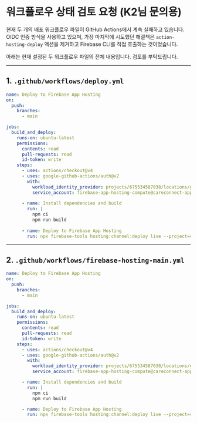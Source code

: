 
# 워크플로우 상태 검토 요청 (K2님 문의용)

현재 두 개의 배포 워크플로우 파일이 GitHub Actions에서 계속 실패하고 있습니다.
OIDC 인증 방식을 사용하고 있으며, 가장 마지막에 시도했던 해결책은 `action-hosting-deploy` 액션을 제거하고 Firebase CLI를 직접 호출하는 것이었습니다.

아래는 현재 설정된 두 워크플로우 파일의 전체 내용입니다. 검토를 부탁드립니다.

---

## 1. `.github/workflows/deploy.yml`

```yml
name: Deploy to Firebase App Hosting
on:
  push:
    branches:
      - main

jobs:
  build_and_deploy:
    runs-on: ubuntu-latest
    permissions:
      contents: read
      pull-requests: read
      id-token: write
    steps:
      - uses: actions/checkout@v4
      - uses: google-github-actions/auth@v2
        with:
          workload_identity_provider: projects/675534587038/locations/global/workloadIdentityPools/github-actions-pool/providers/github-provider
          service_account: firebase-app-hosting-compute@careconnect-app.iam.gserviceaccount.com
      
      - name: Install dependencies and build
        run: |
          npm ci
          npm run build
      
      - name: Deploy to Firebase App Hosting
        run: npx firebase-tools hosting:channel:deploy live --project=careconnect-app --json
```

---

## 2. `.github/workflows/firebase-hosting-main.yml`

```yml
name: Deploy to Firebase App Hosting
on:
  push:
    branches:
      - main

jobs:
  build_and_deploy:
    runs-on: ubuntu-latest
    permissions:
      contents: read
      pull-requests: read
      id-token: write
    steps:
      - uses: actions/checkout@v4
      - uses: google-github-actions/auth@v2
        with:
          workload_identity_provider: projects/675534587038/locations/global/workloadIdentityPools/github-actions-pool/providers/github-provider
          service_account: firebase-app-hosting-compute@careconnect-app.iam.gserviceaccount.com

      - name: Install dependencies and build
        run: |
          npm ci
          npm run build

      - name: Deploy to Firebase App Hosting
        run: npx firebase-tools hosting:channel:deploy live --project=careconnect-app --json
```
